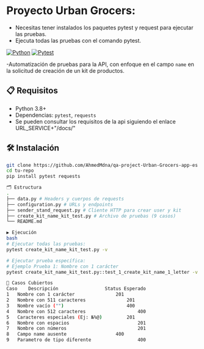 # Proyecto Urban Grocers: 

- Necesitas tener instalados los paquetes pytest y request para ejecutar las pruebas.
- Ejecuta todas las pruebas con el comando pytest.


[![Python](https://img.shields.io/badge/Python-3.8%2B-blue)](https://www.python.org/)
[![Pytest](https://img.shields.io/badge/Pytest-Testing%20Framework-green)](https://docs.pytest.org/)

-Automatización de pruebas para la API, con enfoque en el campo `name` en la solicitud de creación de un kit de productos.

## 📋 Requisitos
- Python 3.8+
- Dependencias: `pytest`, `requests`
- Se pueden consultar los requisitos de la api siguiendo el enlace URL_SERVICE+"/docs/"

## 🛠 Instalación
```bash
git clone https://github.com/AhmedMdna/qa-project-Urban-Grocers-app-es
cd tu-repo
pip install pytest requests

🗂 Estructura
.
├── data.py # Headers y cuerpos de requests
├── configuration.py # URLs y endpoints
├── sender_stand_request.py # Cliente HTTP para crear user y kit
├── create_kit_name_kit_test.py # Archivo de pruebas (9 casos)
└── README.md

▶ Ejecución
bash
# Ejecutar todas las pruebas:
pytest create_kit_name_kit_test.py -v

# Ejecutar prueba específica:
# Ejemplo Prueba 1: Nombre con 1 carácter
pytest create_kit_name_kit_test.py::test_1_create_kit_name_1_letter -v

🧪 Casos Cubiertos
Caso	Descripción	                Status Esperado
1	Nombre con 1 carácter   	        201
2	Nombre con 511 caracteres   	        201
3	Nombre vacío ("")                       400
4   Nombre con 512 caracteres	                400
5	Caracteres especiales (Ej: №%@)	        201
6   Nombre con espacios                         201
7   Nombre con números                          201
8	Campo name ausente	                400
9   Parametro de tipo diferente                 400

